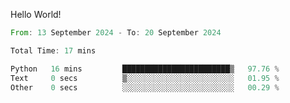 Hello World!

<!--START_SECTION:waka-->

```rust
From: 13 September 2024 - To: 20 September 2024

Total Time: 17 mins

Python   16 mins         ████████████████████████▒   97.76 %
Text     0 secs          ▒░░░░░░░░░░░░░░░░░░░░░░░░   01.95 %
Other    0 secs          ░░░░░░░░░░░░░░░░░░░░░░░░░   00.29 %
```

<!--END_SECTION:waka-->
